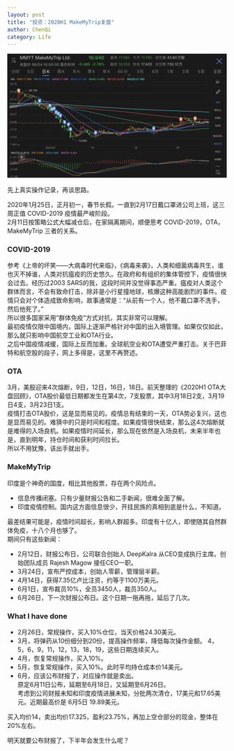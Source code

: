 ```yaml
---
layout: post
title: "投资：2020H1 MakeMyTrip复盘"
author: ChenQi
category: Life
---
```


![MMYT 2020 H1](../static/mmyt_2020h1_record.png)

先上真实操作记录，再谈思路。

2020年1月25日，正月初一，春节长假。一直到2月17日戴口罩进公司上班，这三周正值 COVID-2019 疫情最严峻阶段。  
2月11日按策略公式大幅减仓后，在家隔离期间，顺便思考 COVID-2019，OTA，MakeMyTrip 三者的关系。

### COVID-2019

参考《上帝的坏笑——大病毒时代来临》，《病毒来袭》，人类和细菌病毒共生，谁也灭不掉谁，人类对抗瘟疫的历史悠久。在政府和有组织的集体管控下，疫情很快会过去。经历过2003 SARS的我，这段时间并没觉得事态严重。瘟疫对人类这个群体而言，不会有致命打击，除非是小行星撞地球，核爆这种高能剧烈的事件。疫情只会对个体造成致命影响，故事通常是：“从前有一个人，他不戴口罩不洗手，然后他死了。”  
所以很多国家采用“群体免疫”方式对抗，其实非常可以理解。  
最初疫情仅限中国境内，国际上逐渐严格针对中国的出入境管理。如果仅仅如此，那么就只影响中国航空工业和OTA行业。  
之后中国疫情减缓，国际上反而加重。全球航空业和OTA遭受严重打击。关于巴菲特和航空股的段子，网上多得是，这里不再赘述。  

### OTA

3月，美股迎来4次熔断，9日，12日，16日，18日。前天整理的《2020H1 OTA大盘回顾》，OTA股价最低日期都发生在第4次，7支股票，其中3月18日2支，3月19日4支，3月23日1支。  
疫情打击OTA股价，这是显而易见的。疫情总有结束的一天，OTA势必复兴，这也是显而易见的。难猜中的只是时间和程度。如果疫情很快结束，那么这4次熔断就是难得的入场良机。如果疫情时间延长，那么现在依然是入场良机，未来半年也是，直到明年，持仓时间和获利时间拉长。  
所以不用犹豫，该出手就出手。  

### MakeMyTrip

印度是个神奇的国度，相比其他股票，存在两个风险点。

+ 信息传播闭塞。只有少量财报公告和二手新闻，很难全面了解。
+ 印度疫情控制。国内这方面信息很少，开挂民族的真相到底是什么，不知道。

最差结果可能是，疫情时间超长，影响人群超多。印度有十亿人，即使随其自然群体免疫，十八个月也够了。  
期间只有这些新闻：

+ 2月12日，财报公布日，公司联合创始人 DeepKalra 从CEO变成执行主席。创始团队成员 Rajesh Magow 接任CEO一职。  
+ 3月24日，宣布严控成本，创始人零薪，管理层半薪。  
+ 4月14日，获得7.35亿卢比注资，约等于1100万美元。  
+ 6月1日，宣布裁员10%，全员3450人，裁员350人。  
+ 6月26日，下一次财报公布日。这个日期一拖再拖，延后了几次。

### What I have done

+ 2月26日，常规操作，买入10%仓位，当天价格24.30美元。
+ 3月，将弹药从10份细分到20份，提高操作频率，降低每次操作金额。
4，5，6，9，11，12，13，18，19，这些日期连续买入。
+ 4月，恢复常规操作，买入10%。
+ 5月，恢复常规操作，买入10%。此时平均持仓成本价14美元。
+ 6月，应该公布财报了，对应操作就是卖出。  
原定6月11日公布，延期至6月18日，又延期至6月26日。  
考虑到公司财报未知和印度疫情进展未知，分批两次清仓，17美元和17.65美元。近期最高价是 6月5日 19.89美元。

买入均价14，卖出均价17.325，盈利23.75%，再加上空仓部分的现金，整体在20%左右。

明天就要公布财报了，下半年会发生什么呢？
